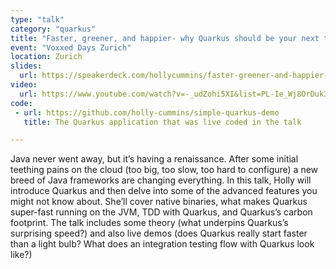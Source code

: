 ```yaml
---
type: "talk"
category: "quarkus"
title: "Faster, greener, and happier- why Quarkus should be your next tech stack"
event: "Voxxed Days Zurich"
location: Zurich
slides:
  url: https://speakerdeck.com/hollycummins/faster-greener-and-happier-why-quarkus-should-be-your-next-tech-stack-aead2ed6-608f-417b-96e3-89c27af59851
video:
  url: https://www.youtube.com/watch?v=-_udZohi5XI&list=PL-Ie_Wj8OrDuk3anwwvHJuY-q-X9JmC-n
code: 
 - url: https://github.com/holly-cummins/simple-quarkus-demo
   title: The Quarkus application that was live coded in the talk

---
```

Java never went away, but it’s having a renaissance. After some initial teething pains on the cloud (too big, too slow, too hard to configure) a new breed of Java frameworks are changing everything. In this talk, Holly will introduce Quarkus and then delve into some of the advanced features you might not know about. She’ll cover native binaries, what makes Quarkus super-fast running on the JVM, TDD with Quarkus, and Quarkus’s carbon footprint. The talk includes some theory (what underpins Quarkus’s surprising speed?) and also live demos (does Quarkus really start faster than a light bulb? What does an integration testing flow with Quarkus look like?) 
